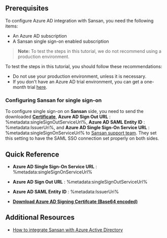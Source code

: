 ## Prerequisites

To configure Azure AD integration with Sansan, you need the following items:

- An Azure AD subscription
- A Sansan single sign-on enabled subscription

> **Note:**
> To test the steps in this tutorial, we do not recommend using a production environment.

To test the steps in this tutorial, you should follow these recommendations:

- Do not use your production environment, unless it is necessary.
- If you don't have an Azure AD trial environment, you can get a one-month trial [here](https://azure.microsoft.com/pricing/free-trial/).

### Configuring Sansan for single sign-on

To configure single sign-on on **Sansan** side, you need to send the downloaded **[Certificate](%metadata:certificateDownloadBase64Url%)**, **Azure AD Sign Out URL** : %metadata:singleSignOutServiceUrl%, **Azure AD SAML Entity ID** : %metadata:IssuerUri%, and **Azure AD Single Sign-On Service URL** : %metadata:singleSignOnServiceUrl% to [Sansan support team](https://www.sansan.com/form/contact). They set this setting to have the SAML SSO connection set properly on both sides.


## Quick Reference

* **Azure AD Single Sign-On Service URL** : %metadata:singleSignOnServiceUrl%

* **Azure AD Sign Out URL** : %metadata:singleSignOutServiceUrl%

* **Azure AD SAML Entity ID** : %metadata:IssuerUri%

* **[Download Azure AD Signing Certifcate (Base64 encoded)](%metadata:certificateDownloadBase64Url%)**



## Additional Resources

* [How to integrate Sansan with Azure Active Directory](https://docs.microsoft.com/azure/active-directory/active-directory-saas-sansan-tutorial)
